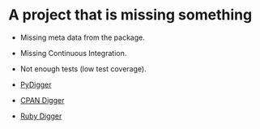 # A project that is missing something


* Missing meta data from the package.
* Missing Continuous Integration.
* Not enough tests (low test coverage).

* [PyDigger](https://pydigger.com/)
* [CPAN Digger](https://cpan-digger.perlmaven.com/)
* [Ruby Digger](https://ruby-digger.code-maven.com/)



